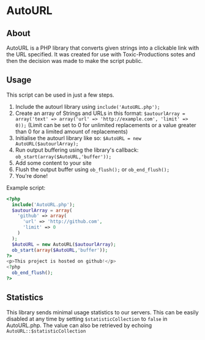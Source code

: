 AutoURL
===========

About
-----------
AutoURL is a PHP library that converts given strings into a clickable link with the URL specified. It was created for use with Toxic-Productions sotes and then the decision was made to make the script public.


Usage
----------
This script can be used in just a few steps.

1. Include the autourl library using `include('AutoURL.php');`
2. Create an array of Strings and URLs in this format: `$autourlArray = array('text' => array('url' => 'http://example.com', 'limit' => 0));` (Limit can be set to 0 for unlimited replacements or a value greater than 0 for a limited amount of replacements)
3. Initialise the autourl library like so: `$AutoURL = new AutoURL($autourlArray);`
4. Run output buffering using the library's callback: `ob_start(array($AutoURL,'buffer'));`
5. Add some content to your site
6. Flush the output buffer using `ob_flush();` or `ob_end_flush();`
7. You're done!
 
Example script:
```PHP
<?php
  include('AutoURL.php');
  $autourlArray = array(
    'github' => array(
      'url' => 'http://github.com',
      'limit' => 0
    )
  );
  $AutoURL = new AutoURL($autourlArray);
  ob_start(array($AutoURL,'buffer'));
?>
<p>This project is hosted on github!</p>
<?php
  ob_end_flush();
?>
```

Statistics
----------
This library sends minimal usage statistics to our servers. This can be easily disabled at any time by setting `$statisticCollection` to `false` in AutoURL.php. The value can also be retrieved by echoing `AutoURL::$statisticCollection`
